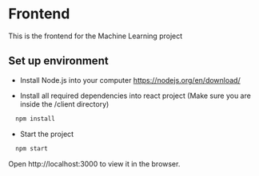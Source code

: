 # Frontend

This is the frontend for the Machine Learning project

## Set up environment
- Install Node.js into your computer  https://nodejs.org/en/download/

- Install all required dependencies into react project (Make sure you are inside the /client directory)
```bash
  npm install
```
- Start the project 
```bash
  npm start
```

Open http://localhost:3000 to view it in the browser.
